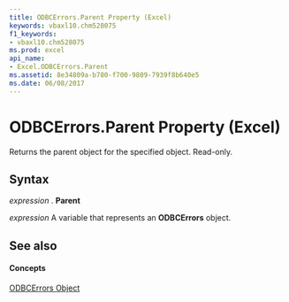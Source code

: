 ```yaml
---
title: ODBCErrors.Parent Property (Excel)
keywords: vbaxl10.chm528075
f1_keywords:
- vbaxl10.chm528075
ms.prod: excel
api_name:
- Excel.ODBCErrors.Parent
ms.assetid: 8e34809a-b780-f700-9809-7939f8b640e5
ms.date: 06/08/2017
---
```



# ODBCErrors.Parent Property (Excel)

Returns the parent object for the specified object. Read-only.


## Syntax

 _expression_ . **Parent**

 _expression_ A variable that represents an **ODBCErrors** object.


## See also


#### Concepts


[ODBCErrors Object](Excel.ODBCErrors.md)

